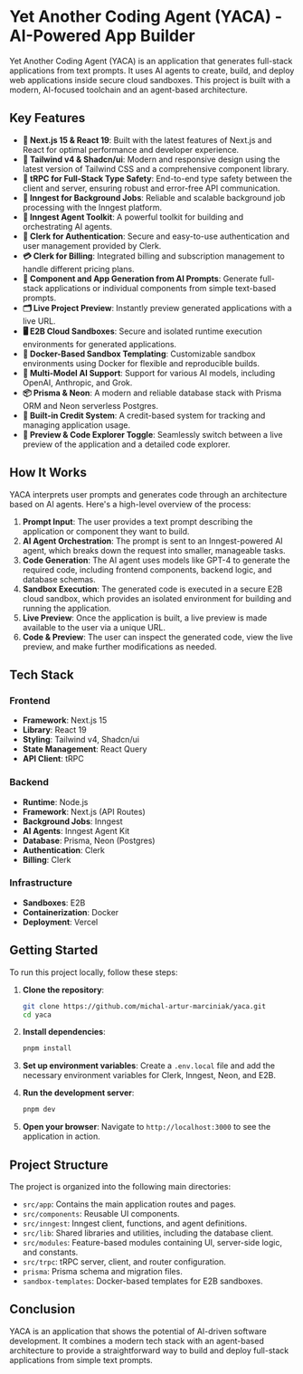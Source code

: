 
# Yet Another Coding Agent (YACA) - AI-Powered App Builder

Yet Another Coding Agent (YACA) is an application that generates full-stack applications from text prompts. It uses AI agents to create, build, and deploy web applications inside secure cloud sandboxes. This project is built with a modern, AI-focused toolchain and an agent-based architecture.

## Key Features

- **🚀 Next.js 15 & React 19**: Built with the latest features of Next.js and React for optimal performance and developer experience.
- **🎨 Tailwind v4 & Shadcn/ui**: Modern and responsive design using the latest version of Tailwind CSS and a comprehensive component library.
- **📡 tRPC for Full-Stack Type Safety**: End-to-end type safety between the client and server, ensuring robust and error-free API communication.
- **🔁 Inngest for Background Jobs**: Reliable and scalable background job processing with the Inngest platform.
- **🧠 Inngest Agent Toolkit**: A powerful toolkit for building and orchestrating AI agents.
- **🔐 Clerk for Authentication**: Secure and easy-to-use authentication and user management provided by Clerk.
- **💳 Clerk for Billing**: Integrated billing and subscription management to handle different pricing plans.
- **🧱 Component and App Generation from AI Prompts**: Generate full-stack applications or individual components from simple text-based prompts.
- **🗂️ Live Project Preview**: Instantly preview generated applications with a live URL.
- **🖥️ E2B Cloud Sandboxes**: Secure and isolated runtime execution environments for generated applications.
- **🐳 Docker-Based Sandbox Templating**: Customizable sandbox environments using Docker for flexible and reproducible builds.
- **🧠 Multi-Model AI Support**: Support for various AI models, including OpenAI, Anthropic, and Grok.
- **📦 Prisma & Neon**: A modern and reliable database stack with Prisma ORM and Neon serverless Postgres.
- **🧾 Built-in Credit System**: A credit-based system for tracking and managing application usage.
- **🧪 Preview & Code Explorer Toggle**: Seamlessly switch between a live preview of the application and a detailed code explorer.

## How It Works

YACA interprets user prompts and generates code through an architecture based on AI agents. Here's a high-level overview of the process:

1.  **Prompt Input**: The user provides a text prompt describing the application or component they want to build.
2.  **AI Agent Orchestration**: The prompt is sent to an Inngest-powered AI agent, which breaks down the request into smaller, manageable tasks.
3.  **Code Generation**: The AI agent uses models like GPT-4 to generate the required code, including frontend components, backend logic, and database schemas.
4.  **Sandbox Execution**: The generated code is executed in a secure E2B cloud sandbox, which provides an isolated environment for building and running the application.
5.  **Live Preview**: Once the application is built, a live preview is made available to the user via a unique URL.
6.  **Code & Preview**: The user can inspect the generated code, view the live preview, and make further modifications as needed.

## Tech Stack

### Frontend

- **Framework**: Next.js 15
- **Library**: React 19
- **Styling**: Tailwind v4, Shadcn/ui
- **State Management**: React Query
- **API Client**: tRPC

### Backend

- **Runtime**: Node.js
- **Framework**: Next.js (API Routes)
- **Background Jobs**: Inngest
- **AI Agents**: Inngest Agent Kit
- **Database**: Prisma, Neon (Postgres)
- **Authentication**: Clerk
- **Billing**: Clerk

### Infrastructure

- **Sandboxes**: E2B
- **Containerization**: Docker
- **Deployment**: Vercel

## Getting Started

To run this project locally, follow these steps:

1.  **Clone the repository**:
    ```bash
    git clone https://github.com/michal-artur-marciniak/yaca.git
    cd yaca
    ```

2.  **Install dependencies**:
    ```bash
    pnpm install
    ```

3.  **Set up environment variables**:
    Create a `.env.local` file and add the necessary environment variables for Clerk, Inngest, Neon, and E2B.

4.  **Run the development server**:
    ```bash
    pnpm dev
    ```

5.  **Open your browser**:
    Navigate to `http://localhost:3000` to see the application in action.

## Project Structure

The project is organized into the following main directories:

-   `src/app`: Contains the main application routes and pages.
-   `src/components`: Reusable UI components.
-   `src/inngest`: Inngest client, functions, and agent definitions.
-   `src/lib`: Shared libraries and utilities, including the database client.
-   `src/modules`: Feature-based modules containing UI, server-side logic, and constants.
-   `src/trpc`: tRPC server, client, and router configuration.
-   `prisma`: Prisma schema and migration files.
-   `sandbox-templates`: Docker-based templates for E2B sandboxes.

## Conclusion

YACA is an application that shows the potential of AI-driven software development. It combines a modern tech stack with an agent-based architecture to provide a straightforward way to build and deploy full-stack applications from simple text prompts. 
